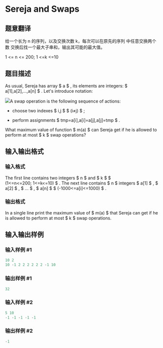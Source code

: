 # Sereja and Swaps

## 题意翻译

给一个长为 n 的序列，以及交换次数 k，每次可以在原先的序列 中任意交换两个数 交换后找一个最大子串和，输出其可能的最大值。

1 <= n <= 200; 1 <=k <=10

## 题目描述

As usual, Sereja has array $ a $ , its elements are integers: $ a[1],a[2],...,a[n] $ . Let's introduce notation:

![](https://cdn.luogu.com.cn/upload/vjudge_pic/CF425A/32568eeb8040eb1aa136af55c788f7e656cb44a9.png)A swap operation is the following sequence of actions:

- choose two indexes $ i,j $ $ (i≠j) $ ;

- perform assignments $ tmp=a[i],a[i]=a[j],a[j]=tmp $ .

What maximum value of function $ m(a) $ can Sereja get if he is allowed to perform at most $ k $ swap operations?

## 输入输出格式

### 输入格式

The first line contains two integers $ n $ and $ k $ $ (1<=n<=200; 1<=k<=10) $ . The next line contains $ n $ integers $ a[1] $ , $ a[2] $ , $ ... $ , $ a[n] $ $ (-1000<=a[i]<=1000) $ .

### 输出格式

In a single line print the maximum value of $ m(a) $ that Sereja can get if he is allowed to perform at most $ k $ swap operations.

## 输入输出样例

### 输入样例 #1

```cpp
10 2
10 -1 2 2 2 2 2 2 -1 10

```
### 输出样例 #1

```cpp
32

```
### 输入样例 #2

```cpp
5 10
-1 -1 -1 -1 -1

```
### 输出样例 #2

```cpp
-1

```

